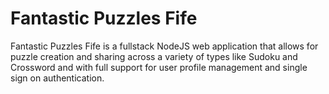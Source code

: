 # Fantastic Puzzles Fife

Fantastic Puzzles Fife is a fullstack NodeJS web application that allows for puzzle creation and sharing across a variety of types like Sudoku and Crossword and with full support for user profile management and single sign on authentication.